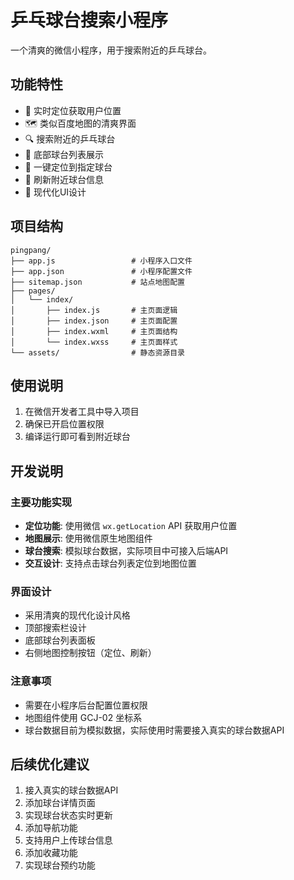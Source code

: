 # 乒乓球台搜索小程序

一个清爽的微信小程序，用于搜索附近的乒乓球台。

## 功能特性

- 📍 实时定位获取用户位置
- 🗺️ 类似百度地图的清爽界面
- 🔍 搜索附近的乒乓球台
- 📱 底部球台列表展示
- 🎯 一键定位到指定球台
- 🔄 刷新附近球台信息
- 🎨 现代化UI设计

## 项目结构

```
pingpang/
├── app.js                 # 小程序入口文件
├── app.json               # 小程序配置文件
├── sitemap.json           # 站点地图配置
├── pages/
│   └── index/
│       ├── index.js       # 主页面逻辑
│       ├── index.json     # 主页面配置
│       ├── index.wxml     # 主页面结构
│       └── index.wxss     # 主页面样式
└── assets/                # 静态资源目录
```

## 使用说明

1. 在微信开发者工具中导入项目
2. 确保已开启位置权限
3. 编译运行即可看到附近球台

## 开发说明

### 主要功能实现

- **定位功能**: 使用微信 `wx.getLocation` API 获取用户位置
- **地图展示**: 使用微信原生地图组件
- **球台搜索**: 模拟球台数据，实际项目中可接入后端API
- **交互设计**: 支持点击球台列表定位到地图位置

### 界面设计

- 采用清爽的现代化设计风格
- 顶部搜索栏设计
- 底部球台列表面板
- 右侧地图控制按钮（定位、刷新）

### 注意事项

- 需要在小程序后台配置位置权限
- 地图组件使用 GCJ-02 坐标系
- 球台数据目前为模拟数据，实际使用时需要接入真实的球台数据API

## 后续优化建议

1. 接入真实的球台数据API
2. 添加球台详情页面
3. 实现球台状态实时更新
4. 添加导航功能
5. 支持用户上传球台信息
6. 添加收藏功能
7. 实现球台预约功能